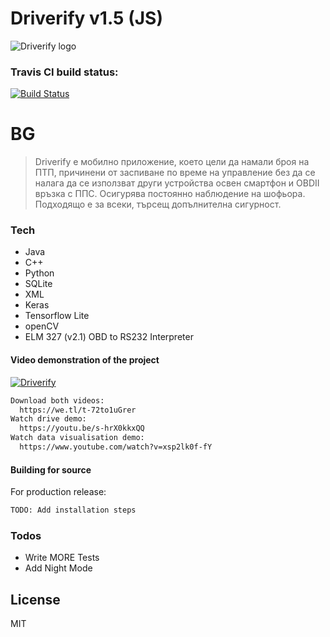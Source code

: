 
# Driverify v1.5 (JS)

![Driverify logo](https://static.posters.cz/image/750/posters/cars-characters-i33475.jpg)

### Travis CI build status:
[![Build Status](https://travis-ci.com/teodtedo771/Driverify.svg?branch=master)](https://travis-ci.com/teodtedo771/Driverify)

# BG

  > Driverify е мобилно приложение, което цели да намали броя на ПТП, причинени от заспиване по време на управление без да се налага да се използват други устройства освен смартфон и OBDII връзка с ППС. Осигурява постоянно наблюдение на шофьора. Подходящо е за всеки, търсещ допълнителна сигурност.

### Tech

* Java 
* C++
* Python
* SQLite
* XML
* Keras
* Tensorflow Lite
* openCV
* ELM 327 (v2.1)
OBD to RS232 Interpreter

#### Video demonstration of the project
[![Driverify](http://i3.ytimg.com/vi/s-hrX0kkxQQ/maxresdefault.jpg)](https://www.youtube.com/watch?v=s-hrX0kkxQQ&t=55s "Driverify")
```sh
Download both videos:
  https://we.tl/t-72to1uGrer
Watch drive demo:
  https://youtu.be/s-hrX0kkxQQ
Watch data visualisation demo:
  https://www.youtube.com/watch?v=xsp2lk0f-fY
```

#### Building for source
For production release:
```sh
TODO: Add installation steps
```

### Todos

 - Write MORE Tests
 - Add Night Mode

License
----

MIT

